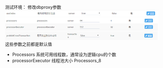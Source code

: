 测试环境：
修改dbproxy参数
![](/assets/QQ截图20160930083521.png)
![](/assets/QQ截图20160930083534.png)
![](/assets/QQ截图20160930083550.png)
这些参数之前都是默认值
* Processors                系统可用线程数，通常设为逻辑cpu的个数 
* processorExecutor         线程池大小 Processors_8

